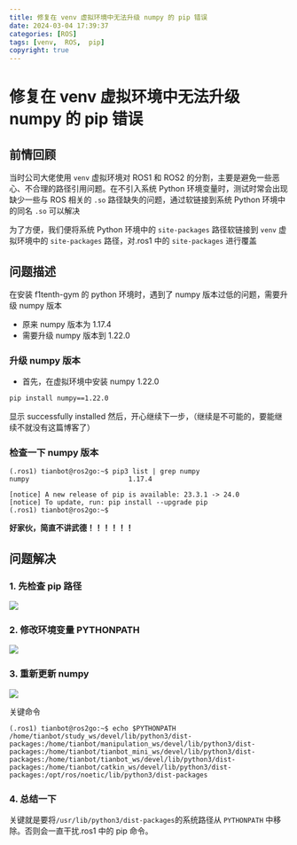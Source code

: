 ```yaml
---
title: 修复在 venv 虚拟环境中无法升级 numpy 的 pip 错误
date: 2024-03-04 17:39:37
categories: [ROS]
tags: [venv,  ROS,  pip]
copyright: true
---
```


# 修复在 venv 虚拟环境中无法升级 numpy 的 pip 错误


## 前情回顾

当时公司大佬使用 `venv` 虚拟环境对 ROS1 和 ROS2 的分割，主要是避免一些恶心、不合理的路径引用问题。在不引入系统 Python 环境变量时，测试时常会出现缺少一些与 ROS 相关的 `.so` 路径缺失的问题，通过软链接到系统 Python 环境中的同名 `.so` 可以解决

为了方便，我们便将系统 Python 环境中的 `site-packages` 路径软链接到 `venv` 虚拟环境中的 `site-packages` 路径，对.ros1 中的 `site-packages` 进行覆盖

## 问题描述

在安装 f1tenth-gym 的 python 环境时，遇到了 numpy 版本过低的问题，需要升级 numpy 版本

- 原来 numpy 版本为 1.17.4
- 需要升级 numpy 版本到 1.22.0

### 升级 numpy 版本
- 首先，在虚拟环境中安装 numpy 1.22.0
```bash
pip install numpy==1.22.0
```

显示 successfully installed 然后，开心继续下一步，（继续是不可能的，要能继续不就没有这篇博客了）

### 检查一下 numpy 版本
```shell
(.ros1) tianbot@ros2go:~$ pip3 list | grep numpy
numpy                         1.17.4

[notice] A new release of pip is available: 23.3.1 -> 24.0
[notice] To update, run: pip install --upgrade pip
(.ros1) tianbot@ros2go:~$ 
```

**好家伙，简直不讲武德！！！！！！**

## 问题解决

### **1. 先检查 pip 路径**
![](https://cn-sy1.rains3.com/dfdfgf/blog/How_to_fix_the_pip_bug_while_updating_numpy_in_venv/20240304181122.png)

### **2. 修改环境变量 PYTHONPATH**
![](https://cn-sy1.rains3.com/dfdfgf/blog/How_to_fix_the_pip_bug_while_updating_numpy_in_venv/20240304181210.png)

### **3. 重新更新 numpy**
![](https://cn-sy1.rains3.com/dfdfgf/blog/How_to_fix_the_pip_bug_while_updating_numpy_in_venv/20240304181249.png)

关键命令

```shell
(.ros1) tianbot@ros2go:~$ echo $PYTHONPATH
/home/tianbot/study_ws/devel/lib/python3/dist-packages:/home/tianbot/manipulation_ws/devel/lib/python3/dist-packages:/home/tianbot/tianbot_mini_ws/devel/lib/python3/dist-packages:/home/tianbot/tianbot_ws/devel/lib/python3/dist-packages:/home/tianbot/catkin_ws/devel/lib/python3/dist-packages:/opt/ros/noetic/lib/python3/dist-packages
```

### **4. 总结一下**
关键就是要将`/usr/lib/python3/dist-packages`的系统路径从 `PYTHONPATH` 中移除。否则会一直干扰.ros1 中的 pip 命令。